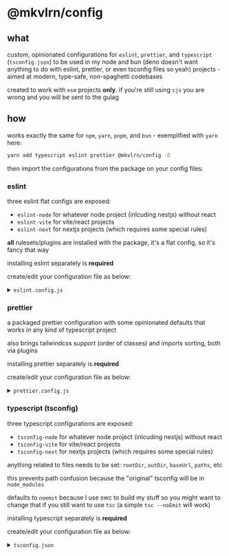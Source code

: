 # @mkvlrn/config

## what

custom, opinionated configurations for `eslint`, `prettier`, and `typescript` (`tsconfig.json`) to be used in my node and bun (deno doesn't want anything to do with eslint, prettier, or even tsconfig files so yeah) projects - aimed at modern, type-safe, non-spaghetti codebases

created to work with `esm` projects **only**. if you're still using `cjs` you are wrong and you will be sent to the gulag

## how

works exactly the same for `npm`, `yarn`, `pnpm`, and `bun` - exemplified with `yarn` here:

```bash
yarn add typescript eslint prettier @mkvlrn/config -D
```

then import the configurations from the package on your config files:

### eslint

three eslint flat configs are exposed:

- `eslint-node` for whatever node project (inlcuding nestjs) without react
- `eslint-vite` for vite/react projects
- `eslint-next` for nextjs projects (which requires some special rules)

**all** rulesets/plugins are installed with the package, it's a flat config, so it's fancy that way

installing eslint separately is **required**

create/edit your configuration file as below:

<details>
<summary><code>eslint.config.js</code></summary>

for simple node or nestjs projects (pretty much anything that doesn't use react):

```js
export { default } from "@mkvlrn/config/eslint-node";
```

for vite/react projects:

```js
export { default } from "@mkvlrn/config/eslint-vite";
```

for nextjs projects:

```js
export { default } from "@mkvlrn/config/eslint-next";
```

if you want to add rules to the config, you export it as default while adding your rules to the config array:

```js
import base from "@mkvlrn/config/eslint-node";

export default [
  ...base,

  {
    rules: {
      // add your custom rules here
      "no-console": "error",
    },
    // or ignores
    ignores: ["dist"],
  },
];
```

</details>

### prettier

a packaged prettier configuration with some opinionated defaults that works in any kind of typescript project

also brings tailwindcss support (order of classes) and imports sorting, both via plugins

installing prettier separately is **required**

create/edit your configuration file as below:

<details>
<summary><code>prettier.config.js</code></summary>

for all projects, using the config without modifying it:

```js
export { default } from "@mkvlrn/config/prettier";
```

and if you want to modify any of the rules, you can do so:

```js
import base from "@mkvlrn/config/prettier";

export default {
  ...base,

  // add your custom rules here
  printWidth: 80,
};
```

</details>

### typescript (tsconfig)

three typescript configurations are exposed:

- `tsconfig-node` for whatever node project (inlcuding nestjs) without react
- `tsconfig-vite` for vite/react projects
- `tsconfig-next` for nextjs projects (which requires some special rules)

anything related to files needs to be set: `rootDir`, `outDir`, `baseUrl`, `paths`, etc

this prevents path confusion because the "original" tsconfig will be in `node_modules`

defaults to `noemit` because I use swc to build my stuff so you might want to change that if you still want to use `tsc` (a simple `tsc --noEmit` will work)

installing typescript separately is **required**

create/edit your configuration file as below:

<details>
<summary><code>tsconfig.json</code></summary>

for simple node or nestjs projects (pretty much anything that doesn't use react):

```jsonc
{
  "extends": "@mkvlrn/config/tsconfig-node",
  "compilerOptions": {
    // add your custom rules here
    "noEmit": false,
  },
}
```

for vite/react projects:

```jsonc
{
  "extends": "@mkvlrn/config/tsconfig-vite",
  "compilerOptions": {
    // add your custom rules here
    "noUncheckedIndexedAccess": true,
  },
}
```

for nextjs projects:

```jsonc
{
  "extends": "@mkvlrn/config/tsconfig-next",
  "compilerOptions": {
    // add your custom rules here
    "noUncheckedIndexedAccess": true,
  },
}
```

</details>
